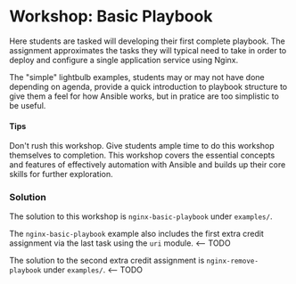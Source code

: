 # Workshop: Basic Playbook

Here students are tasked will developing their first complete playbook. The assignment approximates the tasks they will typical need to take in order to deploy and configure a single application service using Nginx.

The "simple" lightbulb examples, students may or may not have done depending on agenda, provide a quick introduction to playbook structure to give them a feel for how Ansible works, but in pratice are too simplistic to be useful. 

#### Tips

Don't rush this workshop. Give students ample time to do this workshop themselves to completion. This workshop covers the essential concepts and features of effectively automation with Ansible and builds up their core skills for further exploration. 

### Solution

The solution to this workshop is `nginx-basic-playbook` under `examples/`. 

The `nginx-basic-playbook` example also includes the first extra credit assignment via the last task using the `uri` module. <-- TODO

The solution to the second extra credit assignment is `nginx-remove-playbook` under `examples/`. <-- TODO
